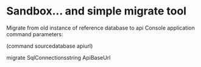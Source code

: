 ﻿# Sandbox... and simple migrate tool

Migrate from old instance of reference database to api
Console application command parameters:

(command sourcedatabase apiurl)
 
migrate SqlConnectionsstring ApiBaseUrl
